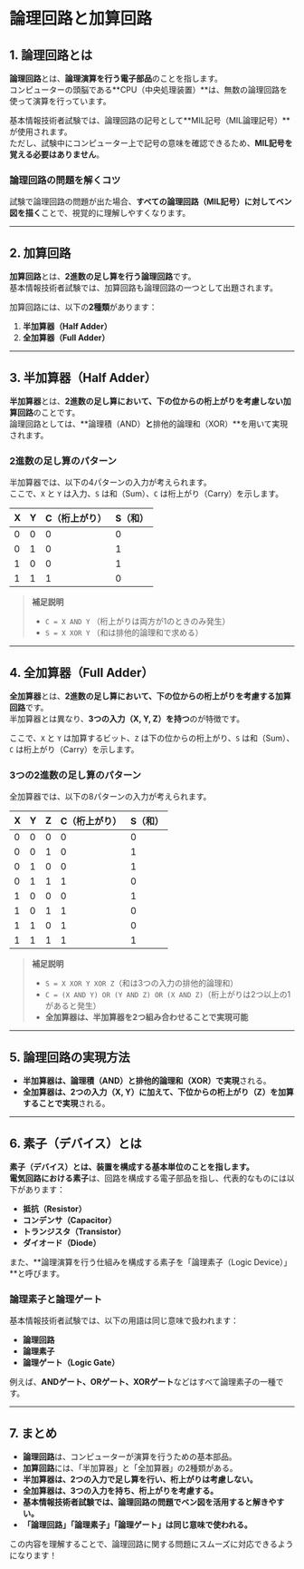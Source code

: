 # 論理回路と加算回路

## 1. 論理回路とは
**論理回路**とは、**論理演算を行う電子部品**のことを指します。  
コンピューターの頭脳である**CPU（中央処理装置）**は、無数の論理回路を使って演算を行っています。

基本情報技術者試験では、論理回路の記号として**MIL記号（MIL論理記号）**が使用されます。  
ただし、試験中にコンピューター上で記号の意味を確認できるため、**MIL記号を覚える必要はありません**。

### **論理回路の問題を解くコツ**
試験で論理回路の問題が出た場合、**すべての論理回路（MIL記号）に対してベン図を描く**ことで、視覚的に理解しやすくなります。

---

## 2. 加算回路
**加算回路**とは、**2進数の足し算を行う論理回路**です。  
基本情報技術者試験では、加算回路も論理回路の一つとして出題されます。

加算回路には、以下の**2種類**があります：
1. **半加算器（Half Adder）**
2. **全加算器（Full Adder）**

---

## 3. 半加算器（Half Adder）
**半加算器**とは、**2進数の足し算において、下の位からの桁上がりを考慮しない加算回路**のことです。  
論理回路としては、**論理積（AND）**と**排他的論理和（XOR）**を用いて実現されます。

### **2進数の足し算のパターン**
半加算器では、以下の4パターンの入力が考えられます。  
ここで、`X` と `Y` は入力、`S` は和（Sum）、`C` は桁上がり（Carry）を示します。

| X | Y | C（桁上がり） | S（和） |
|---|---|-------------|--------|
| 0 | 0 | 0           | 0      |
| 0 | 1 | 0           | 1      |
| 1 | 0 | 0           | 1      |
| 1 | 1 | 1           | 0      |

> **補足説明**  
> - `C = X AND Y` （桁上がりは両方が1のときのみ発生）  
> - `S = X XOR Y` （和は排他的論理和で求める）

---

## 4. 全加算器（Full Adder）
**全加算器**とは、**2進数の足し算において、下の位からの桁上がりを考慮する加算回路**です。  
半加算器とは異なり、**3つの入力（X, Y, Z）を持つ**のが特徴です。

ここで、`X` と `Y` は加算するビット、`Z` は下の位からの桁上がり、`S` は和（Sum）、`C` は桁上がり（Carry）を示します。

### **3つの2進数の足し算のパターン**
全加算器では、以下の8パターンの入力が考えられます。

| X | Y | Z | C（桁上がり） | S（和） |
|---|---|---|-------------|--------|
| 0 | 0 | 0 | 0           | 0      |
| 0 | 0 | 1 | 0           | 1      |
| 0 | 1 | 0 | 0           | 1      |
| 0 | 1 | 1 | 1           | 0      |
| 1 | 0 | 0 | 0           | 1      |
| 1 | 0 | 1 | 1           | 0      |
| 1 | 1 | 0 | 1           | 0      |
| 1 | 1 | 1 | 1           | 1      |

> **補足説明**  
> - `S = X XOR Y XOR Z`（和は3つの入力の排他的論理和）  
> - `C = (X AND Y) OR (Y AND Z) OR (X AND Z)`（桁上がりは2つ以上の1があると発生）  
> - **全加算器は、半加算器を2つ組み合わせることで実現可能**  

---

## 5. 論理回路の実現方法
- **半加算器は、論理積（AND）と排他的論理和（XOR）で実現**される。
- **全加算器は、2つの入力（X, Y）に加えて、下位からの桁上がり（Z）を加算することで実現**される。

---

## 6. 素子（デバイス）とは
**素子（デバイス）**とは、装置を構成する基本単位のことを指します。  
電気回路における**素子**は、回路を構成する電子部品を指し、代表的なものには以下があります：

- **抵抗（Resistor）**
- **コンデンサ（Capacitor）**
- **トランジスタ（Transistor）**
- **ダイオード（Diode）**

また、**論理演算を行う仕組みを構成する素子を「論理素子（Logic Device）」**と呼びます。

### **論理素子と論理ゲート**
基本情報技術者試験では、以下の用語は同じ意味で扱われます：
- **論理回路**
- **論理素子**
- **論理ゲート（Logic Gate）**

例えば、**ANDゲート、ORゲート、XORゲート**などはすべて論理素子の一種です。

---

## 7. まとめ
- **論理回路**は、コンピューターが演算を行うための基本部品。
- **加算回路**には、「半加算器」と「全加算器」の2種類がある。
- **半加算器は、2つの入力で足し算を行い、桁上がりは考慮しない。**
- **全加算器は、3つの入力を持ち、桁上がりを考慮する。**
- **基本情報技術者試験では、論理回路の問題でベン図を活用すると解きやすい。**
- **「論理回路」「論理素子」「論理ゲート」は同じ意味で使われる。**

この内容を理解することで、論理回路に関する問題にスムーズに対応できるようになります！
